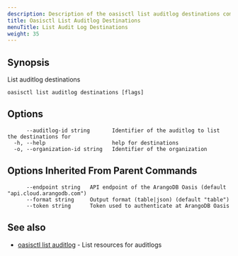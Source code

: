 ```yaml
---
description: Description of the oasisctl list auditlog destinations command
title: Oasisctl List Auditlog Destinations
menuTitle: List Audit Log Destinations
weight: 35
---
```

## Synopsis
List auditlog destinations

```
oasisctl list auditlog destinations [flags]
```

## Options
```
      --auditlog-id string       Identifier of the auditlog to list the destinations for
  -h, --help                     help for destinations
  -o, --organization-id string   Identifier of the organization
```

## Options Inherited From Parent Commands
```
      --endpoint string   API endpoint of the ArangoDB Oasis (default "api.cloud.arangodb.com")
      --format string     Output format (table|json) (default "table")
      --token string      Token used to authenticate at ArangoDB Oasis
```

## See also
* [oasisctl list auditlog](list-auditlog.md)	 - List resources for auditlogs

